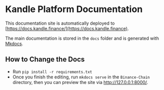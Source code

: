 # Kandle Platform Documentation

This documentation site is automatically deployed to [https://docs.kandle.finance/](https://docs.kandle.finance).

The main documentation is stored in the `docs` folder and is generated with [Mkdocs](https://www.mkdocs.org/).

## How to Change the Docs

- Run `pip install -r requirements.txt`
- Once you finish the editing, run `mkdocs serve` in the `Binance-Chain` directory, then you can 
preview the site via http://127.0.0.1:8000/. 